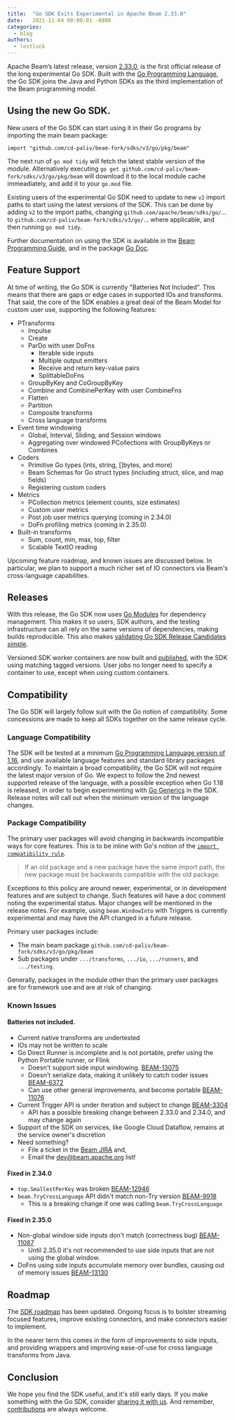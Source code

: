 ```yaml
---
title:  "Go SDK Exits Experimental in Apache Beam 2.33.0"
date:   2021-11-04 00:00:01 -0800
categories:
  - blog
authors:
  - lostluck
---
```

<!--
Licensed under the Apache License, Version 2.0 (the "License");
you may not use this file except in compliance with the License.
You may obtain a copy of the License at

http://www.apache.org/licenses/LICENSE-2.0

Unless required by applicable law or agreed to in writing, software
distributed under the License is distributed on an "AS IS" BASIS,
WITHOUT WARRANTIES OR CONDITIONS OF ANY KIND, either express or implied.
See the License for the specific language governing permissions and
limitations under the License.
-->

Apache Beam’s latest release, version [2.33.0](/get-started/downloads/), is the first official release of the long experimental Go SDK.
Built with the [Go Programming Language](https://golang.org/), the Go SDK joins the Java and Python SDKs as the third implementation of the Beam programming model.

<!--more-->

## Using the new Go SDK.

New users of the Go SDK can start using it in their Go programs by importing the main beam package:

```
import "github.com/cd-paliv/beam-fork/sdks/v3/go/pkg/beam"
```

The next run of `go mod tidy` will fetch the latest stable version of the module.
Alternatively executing `go get github.com/cd-paliv/beam-fork/sdks/v3/go/pkg/beam` will download it to the local module cache immeadiately, and add it to your `go.mod` file.

Existing users of the experimental Go SDK need to update to new `v2` import paths to start using the latest versions of the SDK.
This can be done by adding `v2` to the import paths, changing `github.com/apache/beam/sdks/go/`... to `github.com/cd-paliv/beam-fork/sdks/v3/go/`... where applicable, and then running `go mod tidy`.

Further documentation on using the SDK is available in the [Beam Programming Guide](/documentation/programming-guide/), and in the package [Go Doc](https://pkg.go.dev/github.com/cd-paliv/beam-fork/sdks/v3/go/pkg/beam).

## Feature Support

At time of writing, the Go SDK is currently "Batteries Not Included".
This means that there are gaps or edge cases in supported IOs and transforms.
That said, the core of the SDK enables a great deal of the Beam Model for
custom user use, supporting the following features:

* PTransforms
  * Impulse
  * Create
  * ParDo with user DoFns
    * Iterable side inputs
    * Multiple output emitters
    * Receive and return key-value pairs
    * SplittableDoFns
  * GroupByKey and CoGroupByKey
  * Combine and CombinePerKey with user CombineFns
  * Flatten
  * Partition
  * Composite transforms
  * Cross language transforms
* Event time windowing
  * Global, Interval, Sliding, and Session windows
  * Aggregating over windowed PCollections with GroupByKeys or Combines
* Coders
  * Primitive Go types (ints, string, []bytes, and more)
  * Beam Schemas for Go struct types (including struct, slice, and map fields)
  * Registering custom coders
* Metrics
  * PCollection metrics (element counts, size estimates)
  * Custom user metrics
  * Post job user metrics querying (coming in 2.34.0)
  * DoFn profiling metrics (coming in 2.35.0)
* Built-in transforms
  * Sum, count, min, max, top, filter
  * Scalable TextIO reading

Upcoming feature roadmap, and known issues are discussed below.
In particular, we plan to support a much richer set of IO connectors via Beam's cross-language capabilities.

## Releases

With this release, the Go SDK now uses [Go Modules](https://golang.org/ref/mod) for dependency management.
This makes it so users, SDK authors, and the testing infrastructure can all rely on the same versions of dependencies, making builds reproducible.
This also makes [validating Go SDK Release Candidates simple](/blog/validate-beam-release/#configuring-a-go-build-to-validate-a-beam-release-candidate).

Versioned SDK worker containers are now built and [published](https://hub.docker.com/r/apache/beam_go_sdk/tags?page=1&ordering=last_updated), with the SDK using matching tagged versions.
User jobs no longer need to specify a container to use, except when using custom containers.

## Compatibility

The Go SDK will largely follow suit with the Go notion of compatibility.
Some concessions are made to keep all SDKs together on the same release cycle.

### Language Compatibility

The SDK will be tested at a minimum [Go Programming Language version of 1.16](https://golang.org/doc/devel/release), and use available language features and standard library packages accordingly.
To maintain a broad compatibility, the Go SDK will not require the latest major version of Go.
We expect to follow the 2nd newest supported release of the language, with a possible exception when Go 1.18 is released, in order to begin experimenting with [Go Generics](https://go.dev/blog/generics-proposal) in the SDK.
Release notes will call out when the minimum version of the language changes.

### Package Compatibility

The primary user packages will avoid changing in backwards incompatible ways for core features.
This is to be inline with Go's notion of the [`import compatibility rule`](https://research.swtch.com/vgo-import).

> If an old package and a new package have the same import path,
> the new package must be backwards compatible with the old package.

Exceptions to this policy are around newer, experimental, or in development features and are subject to change.
Such features will have a doc comment noting the experimental status.
Major changes will be mentioned in the release notes.
For example, using `beam.WindowInto` with Triggers is currently experimental and may have the API changed in a future release.

Primary user packages include:
* The main beam package `github.com/cd-paliv/beam-fork/sdks/v3/go/pkg/beam`
* Sub packages under `.../transforms`, `.../io`, `.../runners`, and `.../testing`.

Generally, packages in the module other than the primary user packages are for framework use and are at risk of changing.

### Known Issues

#### Batteries not included.
* Current native transforms are undertested
* IOs may not be written to scale
* Go Direct Runner is incomplete and is not portable, prefer using the Python Portable runner, or Flink
  * Doesn't support side input windowing. [BEAM-13075](https://issues.apache.org/jira/browse/BEAM-13075)
  * Doesn't serialize data, making it unlikely to catch coder issues [BEAM-6372](https://issues.apache.org/jira/browse/BEAM-6372)
  * Can use other general improvements, and become portable [BEAM-11076](https://issues.apache.org/jira/browse/BEAM-11076)
* Current Trigger API is under iteration and subject to change [BEAM-3304](https://issues.apache.org/jira/browse/BEAM-3304)
  * API has a possible breaking change between 2.33.0 and 2.34.0, and may change again
* Support of the SDK on services, like Google Cloud Dataflow, remains at the service owner's discretion
* Need something?
  * File a ticket in the [Beam JIRA](https://issues.apache.org/jira/issues/?jql=project%20%3D%20BEAM%20AND%20component%20%3D%20sdk-go) and,
  * Email the [dev@beam.apache.org](mailto:dev@beam.apache.org?subject=%5BGo%20SDK%20Feature%5D) list!

#### Fixed in 2.34.0
  * `top.SmallestPerKey` was broken [BEAM-12946](https://issues.apache.org/jira/browse/BEAM-12946)
  * `beam.TryCrossLanguage` API didn't match non-Try version [BEAM-9918](https://issues.apache.org/jira/browse/BEAM-9918)
    * This is a breaking change if one was calling `beam.TryCrossLanguage`

#### Fixed in 2.35.0
  * Non-global window side inputs don't match (correctness bug) [BEAM-11087](https://issues.apache.org/jira/browse/BEAM-11087)
    * Until 2.35.0 it's not recommended to use side inputs that are not using the global window.
  * DoFns using side inputs accumulate memory over bundles, causing out of memory issues [BEAM-13130](https://issues.apache.org/jira/browse/BEAM-13130)

## Roadmap

The [SDK roadmap](/roadmap/go-sdk/) has been updated.
Ongoing focus is to bolster streaming focused features, improve existing connectors, and make connectors easier to implement.

In the nearer term this comes in the form of improvements to side inputs, and providing wrappers and improving ease-of-use for cross language transforms from Java.

## Conclusion

We hope you find the SDK useful, and it's still early days.
If you make something with the Go SDK, consider [sharing it with us](/community/contact-us/).
And remember, [contributions](/contribute/) are always welcome.
